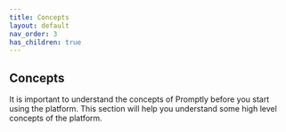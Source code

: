 ```yaml
---
title: Concepts
layout: default
nav_order: 3
has_children: true
---
```


## Concepts
It is important to understand the concepts of Promptly before you start using the platform. This section will help you understand some high level concepts of the platform.